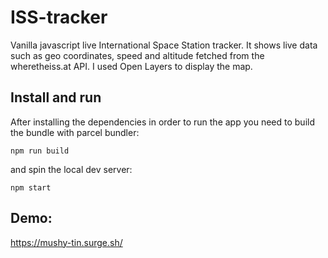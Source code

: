 # ISS-tracker

Vanilla javascript live International Space Station tracker. It shows live data such as geo coordinates, speed and altitude fetched from the wheretheiss.at API. I used Open Layers to display the map.

## Install and run

After installing the dependencies in order to run the app you need to build the bundle with parcel bundler:

`npm run build`

and spin the local dev server:

`npm start`

## Demo:

https://mushy-tin.surge.sh/
